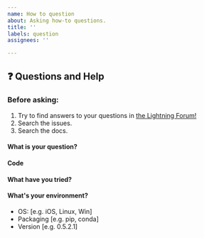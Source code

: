 ```yaml
---
name: How to question
about: Asking how-to questions.
title: ''
labels: question
assignees: ''

---
```


## ❓ Questions and Help

### Before asking: 
1. Try to find answers to your questions in [the Lightning Forum!](https://forums.pytorchlightning.ai/)
2. Search the issues.   
2. Search the docs.    

<!-- If you still can't find what you need: -->

#### What is your question?

#### Code

<!-- Please paste a code snippet if your question requires it! -->   

#### What have you tried?

#### What's your environment?

 - OS: [e.g. iOS, Linux, Win]
 - Packaging [e.g. pip, conda]
 - Version [e.g. 0.5.2.1]
